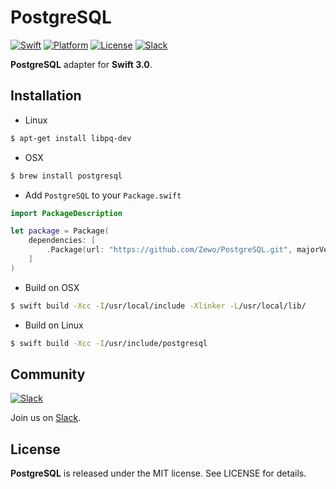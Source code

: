 PostgreSQL
==========

[![Swift][swift-badge]][swift-url]
[![Platform][platform-badge]][platform-url]
[![License][mit-badge]][mit-url]
[![Slack][slack-badge]][slack-url]

**PostgreSQL** adapter for **Swift 3.0**.

## Installation

- Linux

```bash
$ apt-get install libpq-dev
```

- OSX

```bash
$ brew install postgresql
```

- Add `PostgreSQL` to your `Package.swift`

```swift
import PackageDescription

let package = Package(
	dependencies: [
		.Package(url: "https://github.com/Zewo/PostgreSQL.git", majorVersion: 0, minor: 4)
	]
)

```

- Build on OSX

```bash
$ swift build -Xcc -I/usr/local/include -Xlinker -L/usr/local/lib/
```

- Build on Linux

```bash
$ swift build -Xcc -I/usr/include/postgresql
```

## Community

[![Slack](http://s13.postimg.org/ybwy92ktf/Slack.png)](http://slack.zewo.io)

Join us on [Slack](http://slack.zewo.io).

License
-------

**PostgreSQL** is released under the MIT license. See LICENSE for details.

[swift-badge]: https://img.shields.io/badge/Swift-3.0-orange.svg?style=flat
[swift-url]: https://swift.org
[platform-badge]: https://img.shields.io/badge/Platform-Mac%20%26%20Linux-lightgray.svg?style=flat
[platform-url]: https://swift.org
[mit-badge]: https://img.shields.io/badge/License-MIT-blue.svg?style=flat
[mit-url]: https://tldrlegal.com/license/mit-license
[slack-image]: http://s13.postimg.org/ybwy92ktf/Slack.png
[slack-badge]: https://zewo-slackin.herokuapp.com/badge.svg
[slack-url]: http://slack.zewo.io
